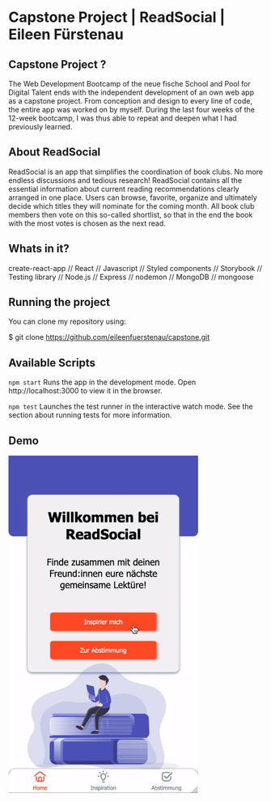 # Capstone Project | ReadSocial | Eileen Fürstenau

## Capstone Project ?

The Web Development Bootcamp of the neue fische School and Pool for Digital Talent ends with the independent development of an own web app as a capstone project. From conception and design to every line of code, the entire app was worked on by myself. During the last four weeks of the 12-week bootcamp, I was thus able to repeat and deepen what I had previously learned.

## About ReadSocial

ReadSocial is an app that simplifies the coordination of book clubs. No more endless discussions and tedious research!
ReadSocial contains all the essential information about current reading recommendations clearly arranged in one place. Users can browse, favorite, organize and ultimately decide which titles they will nominate for the coming month. All book club members then vote on this so-called shortlist, so that in the end the book with the most votes is chosen as the next read.

## Whats in it?

create-react-app // React // Javascript // Styled components // Storybook // Testing library // Node.js // Express // nodemon // MongoDB // mongoose

## Running the project

You can clone my repository using:

$ git clone https://github.com/eileenfuerstenau/capstone.git

## Available Scripts

`npm start`
Runs the app in the development mode.
Open http://localhost:3000 to view it in the browser.

`npm test`
Launches the test runner in the interactive watch mode.
See the section about running tests for more information.

## Demo

<img src="demo/eileen_fuerstenau_readsocial.gif" alt="Demo"
	title="ReadSocial" width="375" height="667" />

